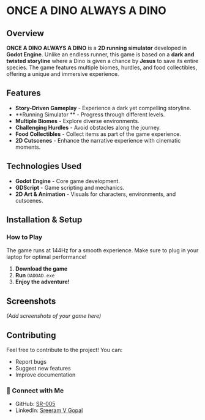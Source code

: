 # ONCE A DINO ALWAYS A DINO

##  Overview

**ONCE A DINO ALWAYS A DINO** is a **2D running simulator** developed in **Godot Engine**. Unlike an endless runner, this game is based on a **dark and twisted storyline** where a Dino is given a chance by **Jesus** to save its entire species. The game features multiple biomes, hurdles, and food collectibles, offering a unique and immersive experience.

##  Features

-  **Story-Driven Gameplay** - Experience a dark yet compelling storyline.
-  **Running Simulator ** - Progress through different levels.
-  **Multiple Biomes** - Explore diverse environments.
-  **Challenging Hurdles** - Avoid obstacles along the journey.
-  **Food Collectibles** - Collect items as part of the game experience.
-  **2D Cutscenes** - Enhance the narrative experience with cinematic moments.

##  Technologies Used

- **Godot Engine** - Core game development.
- **GDScript** - Game scripting and mechanics.
- **2D Art & Animation** - Visuals for characters, environments, and cutscenes.

##  Installation & Setup

### How to Play

 The game runs at 144Hz for a smooth experience. Make sure to plug in your laptop for optimal performance!
1. **Download the game**
2. **Run** `OADOAD.exe`
3. **Enjoy the adventure!**

##  Screenshots

*(Add screenshots of your game here)*

##  Contributing

Feel free to contribute to the project! You can:

- Report bugs
- Suggest new features
- Improve documentation

### 🔗 Connect with Me

- GitHub: [SR-005](https://github.com/SR-005)
- LinkedIn: [Sreeram V Gopal](https://www.linkedin.com/in/sreeram-v-gopal-7477082a0/)

